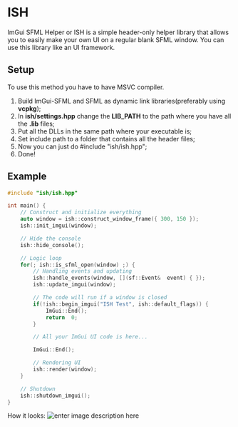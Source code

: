 # ISH
ImGui SFML Helper or ISH is a simple header-only helper library that allows you to easily make your own UI on a regular blank SFML window. You can use this library like an UI framework.

## Setup
To use this method you have to have MSVC compiler.
1. Build ImGui-SFML and SFML as dynamic link libraries(preferably using **vcpkg**);
2. In **ish/settings.hpp** change the **LIB_PATH** to the path where you have all the **.lib** files;
3. Put all the DLLs in the same path where your executable is;
4. Set include path to a folder that contains all the header files;
5. Now you can just do #include "ish/ish.hpp";
6. Done!
## Example
```cpp
#include "ish/ish.hpp"

int main() {
	// Construct and initialize everything
	auto window = ish::construct_window_frame({ 300, 150 });
	ish::init_imgui(window);

	// Hide the console
	ish::hide_console();

	// Logic loop
	for(; ish::is_sfml_open(window) ;) {
		// Handling events and updating
		ish::handle_events(window, [](sf::Event&  event) { });
		ish::update_imgui(window);

		// The code will run if a window is closed
		if(!ish::begin_imgui("ISH Test", ish::default_flags)) {
			ImGui::End();
			return  0;
		}

		// All your ImGui UI code is here...

		ImGui::End();

		// Rendering UI
		ish::render(window);
	}

	// Shutdown
	ish::shutdown_imgui();
}
```
How it looks:
![enter image description here](https://raw.githubusercontent.com/AlienTheBetrayer/ImGui-SFML-Helper-ISH-/main/example.png)